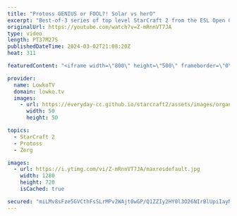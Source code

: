 ```yaml
---
title: "Protoss GENIUS or FOOL?! Solar vs herO"
excerpt: "Best-of-3 series of top level StarCraft 2 from the ESL Open Cup between Solar (Zerg) and herO (Protoss). Support my work: https://patreon.com/lowkotv  Lowko merch: https://lowko.shop Tech setup: https://lowko.tv/setup Discord community: https://discord.gg/lowkotv  My second channel: https://youtube.com/morelowko"
originalUrl: https://youtube.com/watch?v=Z-mRnnVT7JA
type: video
length: PT37M27S
publishedDateTime: 2024-03-02T21:08:20Z
heat: 311

featuredContent: "<iframe width=\"800\" height=\"500\" frameborder=\"0\" src=\"https://www.youtube.com/embed/Z-mRnnVT7JA\" allow=\"accelerometer; autoplay; encrypted-media; gyroscope; picture-in-picture\" allowfullscreen></iframe>"

provider:
  name: LowkoTV
  domain: lowko.tv
  images:
    - url: https://everyday-cc.github.io/starcraft2/assets/images/organizations/lowko.tv-50x50.jpg
      width: 50
      height: 50

topics:
  - StarCraft 2
  - Protoss
  - Zerg

images:
  - url: https://i.ytimg.com/vi/Z-mRnnVT7JA/maxresdefault.jpg
    width: 1280
    height: 720
    isCached: true

secured: "miLMv8sFze5GVCthFsSLrMPv2WAjt0wGP/Q1ZZIy2HY0l3O26NIrBlUpiIayN4dX4P7mZiPMJ/VgOIW3jdl+tQp6PxNCgjksp/blGgvAvzpZ9jZeAWLdMgbZx79ke+87jhNFSssY2Pfkc6Qs9zHoRrdCobYFUWxowGDIQYp0z7ilswooMy8YwycGp4d9hQpjkbF6Tr8HnlFnidyaz6m4D0QArDaAKYBCeMpS6UnBkFQ9e8qXdUdH54jGHYvVFtrWgHlfAGEFptW2OON1rEeADZZUMmtKdF8RyH9ZzGGKmgRU17RD8llMw2xWPKOZCrWPIgWWtB/+KPUuPSQlxQB/a7vMIq3DwWU0yHkRoJn/3eAlEQpXxhCK1rok8a78PJYKrybFlWdK7kI/aU9KfxonIavFa0j5ZATDJtsJfaBxd4Y=;xTTGB4neTd3iSWIP6NhEww=="
---
```


